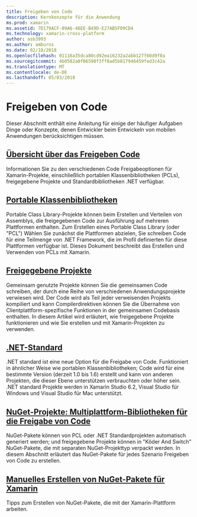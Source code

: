 ```yaml
---
title: Freigeben von Code
description: Kernkonzepte für die Anwendung
ms.prod: xamarin
ms.assetid: 7D179ACF-09A6-46EE-B49D-E27AB5F09CD4
ms.technology: xamarin-cross-platform
author: asb3993
ms.author: amburns
ms.date: 02/18/2018
ms.openlocfilehash: 01116a35dca80cd92ea16232a2abb127f60d9f0a
ms.sourcegitcommit: 4b0582a0f06598f3ff8ad5b817946459fed3c42a
ms.translationtype: MT
ms.contentlocale: de-DE
ms.lasthandoff: 05/03/2018
---
```

# <a name="sharing-code"></a>Freigeben von Code

Dieser Abschnitt enthält eine Anleitung für einige der häufiger Aufgaben Dinge oder Konzepte, denen Entwickler beim Entwickeln von mobilen Anwendungen berücksichtigen müssen.

## <a name="code-sharing-overviewcode-sharingmd"></a>[Übersicht über das Freigeben Code](code-sharing.md)

Informationen Sie zu den verschiedenen Code Freigabeoptionen für Xamarin-Projekte, einschließlich portablen Klassenbibliotheken (PCLs), freigegebene Projekte und Standardbibliotheken .NET verfügbar.


##  <a name="portable-class-librariescross-platformapp-fundamentalspclmd"></a>[Portable Klassenbibliotheken](~/cross-platform/app-fundamentals/pcl.md)

Portable Class Library-Projekte können beim Erstellen und Verteilen von Assemblys, die freigegebenen Code zur Ausführung auf mehreren Plattformen enthalten. Zum Erstellen eines Portable Class Library (oder "PCL") Wählen Sie zunächst die Plattformen abzielen, Sie schreiben Code für eine Teilmenge von .NET Framework, die im Profil definierten für diese Plattformen verfügbar ist. Dieses Dokument beschreibt das Erstellen und Verwenden von PCLs mit Xamarin.

##  <a name="shared-projectscross-platformapp-fundamentalsshared-projectsmd"></a>[Freigegebene Projekte](~/cross-platform/app-fundamentals/shared-projects.md)

Gemeinsam genutzte Projekte können Sie die gemeinsamen Code schreiben, der durch eine Reihe von verschiedenen Anwendungsprojekte verwiesen wird. Der Code wird als Teil jeder verweisenden Projekts kompiliert und kann Compilerdirektiven können Sie die Übernahme von Clientplattform-spezifische Funktionen in der gemeinsamen Codebasis enthalten. In diesem Artikel wird erläutert, wie freigegebene Projekte funktionieren und wie Sie erstellen und mit Xamarin-Projekten zu verwenden.

##  <a name="net-standardcross-platformapp-fundamentalsnet-standardmd"></a>[.NET-Standard](~/cross-platform/app-fundamentals/net-standard.md)

.NET standard ist eine neue Option für die Freigabe von Code. Funktioniert in ähnlicher Weise wie portablen Klassenbibliotheken; Code wird für eine bestimmte Version (derzeit 1.0 bis 1.6) erstellt und kann von anderen Projekten, die dieser Ebene unterstützen verbrauchten oder höher sein. .NET standard Projekte werden in Xamarin Studio 6.2, Visual Studio für Windows und Visual Studio für Mac unterstützt.

##  <a name="nuget-projects-multiplatform-libraries-for-code-sharingcross-platformapp-fundamentalsnuget-multiplatform-librariesindexmd"></a>[NuGet-Projekte: Multiplattform-Bibliotheken für die Freigabe von Code](~/cross-platform/app-fundamentals/nuget-multiplatform-libraries/index.md)

NuGet-Pakete können von PCL oder .NET Standardprojekten automatisch generiert werden; und freigegebene Projekte können in "Köder And Switch" NuGet-Pakete, die mit separaten NuGet-Projekttyp verpackt werden. In diesem Abschnitt erläutert das NuGet-Pakete für jedes Szenario Freigeben von Code zu erstellen.

##  <a name="manually-creating-nuget-packages-for-xamarincross-platformapp-fundamentalsnuget-manualmd"></a>[Manuelles Erstellen von NuGet-Pakete für Xamarin](~/cross-platform/app-fundamentals/nuget-manual.md)

Tipps zum Erstellen von NuGet-Pakete, die mit der Xamarin-Plattform arbeiten.
